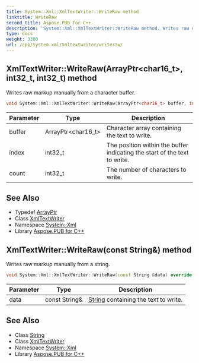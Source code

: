 ```yaml
---
title: System::Xml::XmlTextWriter::WriteRaw method
linktitle: WriteRaw
second_title: Aspose.PUB for C++
description: 'System::Xml::XmlTextWriter::WriteRaw method. Writes raw markup manually from a character buffer in C++.'
type: docs
weight: 3300
url: /cpp/system.xml/xmltextwriter/writeraw/
---
```

## XmlTextWriter::WriteRaw(ArrayPtr\<char16_t\>, int32_t, int32_t) method


Writes raw markup manually from a character buffer.

```cpp
void System::Xml::XmlTextWriter::WriteRaw(ArrayPtr<char16_t> buffer, int32_t index, int32_t count) override
```


| Parameter | Type | Description |
| --- | --- | --- |
| buffer | ArrayPtr\<char16_t\> | Character array containing the text to write. |
| index | int32_t | The position within the buffer indicating the start of the text to write. |
| count | int32_t | The number of characters to write. |

## See Also

* Typedef [ArrayPtr](../../../system/arrayptr/)
* Class [XmlTextWriter](../)
* Namespace [System::Xml](../../)
* Library [Aspose.PUB for C++](../../../)
## XmlTextWriter::WriteRaw(const String\&) method


Writes raw markup manually from a string.

```cpp
void System::Xml::XmlTextWriter::WriteRaw(const String &data) override
```


| Parameter | Type | Description |
| --- | --- | --- |
| data | const String\& | [String](../../../system/string/) containing the text to write. |

## See Also

* Class [String](../../../system/string/)
* Class [XmlTextWriter](../)
* Namespace [System::Xml](../../)
* Library [Aspose.PUB for C++](../../../)
